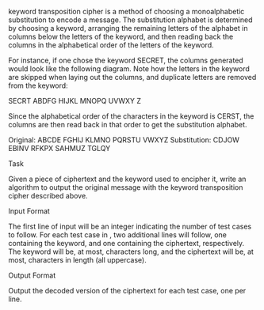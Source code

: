  keyword transposition cipher is a method of choosing a monoalphabetic substitution to encode a message. The substitution alphabet is determined by choosing a keyword, arranging the remaining letters of the alphabet in columns below the letters of the keyword, and then reading back the columns in the alphabetical order of the letters of the keyword. 

For instance, if one chose the keyword SECRET, the columns generated would look like the following diagram. Note how the letters in the keyword are skipped when laying out the columns, and duplicate letters are removed from the keyword:

SECRT
ABDFG
HIJKL
MNOPQ
UVWXY
Z


Since the alphabetical order of the characters in the keyword is CERST, the columns are then read back in that order to get the substitution alphabet.

Original:     ABCDE FGHIJ KLMNO PQRSTU VWXYZ
Substitution: CDJOW EBINV RFKPX SAHMUZ TGLQY


Task

Given a piece of ciphertext and the keyword used to encipher it, write an algorithm to output the original message with the keyword transposition cipher described above.

Input Format

The first line of input will be an integer  indicating the number of test cases to follow. 
 For each test case in , two additional lines will follow, one containing the keyword, and one containing the ciphertext, respectively. 
 The keyword will be, at most,  characters long, and the ciphertext will be, at most,  characters in length (all uppercase).

Output Format

Output the decoded version of the ciphertext for each test case, one per line.
